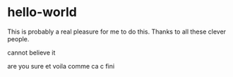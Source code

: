 # hello-world

This is probably a real pleasure for me to do this. Thanks to all these clever people.

cannot believe it

are you sure
et voila comme ca c fini
